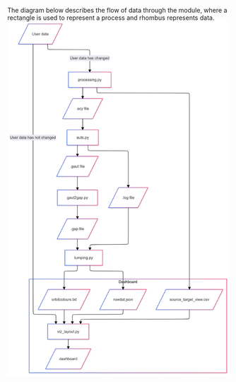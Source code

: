 The diagram below describes the flow of data through the module, where a rectangle is used to represent a process and rhombus represents data.
![Flowchart Description](dataflow.png)
